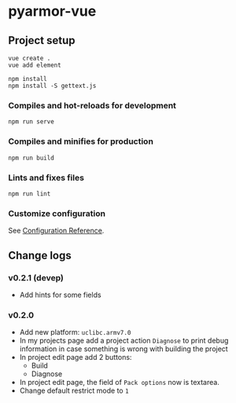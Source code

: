 # pyarmor-vue

## Project setup
```
vue create .
vue add element

npm install
npm install -S gettext.js
```

### Compiles and hot-reloads for development
```
npm run serve
```

### Compiles and minifies for production
```
npm run build
```

### Lints and fixes files
```
npm run lint
```

### Customize configuration
See [Configuration Reference](https://cli.vuejs.org/config/).

## Change logs

### v0.2.1 (devep)
* Add hints for some fields

### v0.2.0
* Add new platform: `uclibc.armv7.0`
* In my projects page add a project action `Diagnose` to print debug information
  in case something is wrong with building the project
* In project edit page add 2 buttons:
  - Build
  - Diagnose
* In project edit page, the field of `Pack options` now is textarea.
* Change default restrict mode to `1`
